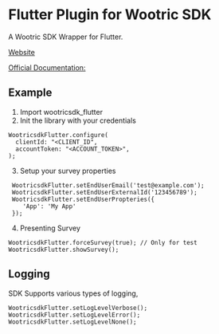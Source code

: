 # Flutter Plugin for Wootric SDK

A Wootric SDK Wrapper for Flutter.

[Website](https://inmoment.com/wootric/)

[Official Documentation:](https://docs.wootric.com/)

## Example

1. Import wootricsdk_flutter
2. Init the library with your credentials
```
WootricsdkFlutter.configure(
  clientId: "<CLIENT_ID",
  accountToken: "<ACCOUNT_TOKEN>",
);         
```
3. Setup your survey properties

```
 WootricsdkFlutter.setEndUserEmail('test@example.com');
 WootricsdkFlutter.setEndUserExternalId('123456789');
 WootricsdkFlutter.setEndUserPropteries({
    'App': 'My App'
 });
```

4. Presenting Survey

```
WootricsdkFlutter.forceSurvey(true); // Only for test
WootricsdkFlutter.showSurvey();          
```

## Logging

SDK Supports various types of logging,

```
WootricsdkFlutter.setLogLevelVerbose();
WootricsdkFlutter.setLogLevelError();
WootricsdkFlutter.setLogLevelNone();
```